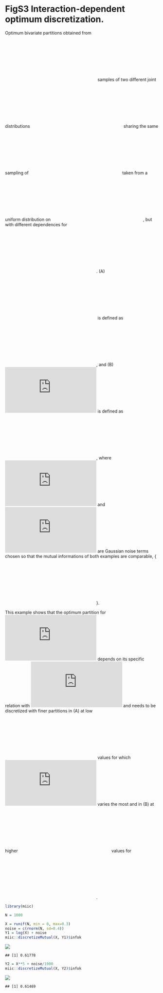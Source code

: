 FigS3 Interaction-dependent optimum discretization.
================

Optimum bivariate partitions obtained from
![N=1,000](https://latex.codecogs.com/png.latex?N%3D1%2C000 "N=1,000")
samples of two different joint distributions
![P(X,Y)](https://latex.codecogs.com/png.latex?P%28X%2CY%29 "P(X,Y)")
sharing the same sampling of ![X](https://latex.codecogs.com/png.latex?X
"X") taken from a uniform distribution on
![\[0, 0.3\]](https://latex.codecogs.com/png.latex?%5B0%2C%200.3%5D
"[0, 0.3]"), but with different dependences for
![Y](https://latex.codecogs.com/png.latex?Y "Y"). (A)
![Y](https://latex.codecogs.com/png.latex?Y "Y") is defined as
![\\log(X) +
\\epsilon\_1](https://latex.codecogs.com/png.latex?%5Clog%28X%29%20%2B%20%5Cepsilon_1
"\\log(X) + \\epsilon_1"), and (B)
![Y](https://latex.codecogs.com/png.latex?Y "Y") is defined as ![X^5 +
\\epsilon\_2](https://latex.codecogs.com/png.latex?X%5E5%20%2B%20%5Cepsilon_2
"X^5 + \\epsilon_2"), where
![\\epsilon\_1](https://latex.codecogs.com/png.latex?%5Cepsilon_1
"\\epsilon_1") and
![\\epsilon\_2](https://latex.codecogs.com/png.latex?%5Cepsilon_2
"\\epsilon_2") are Gaussian noise terms chosen so that the mutual
informations of both examples are comparable,
{![I(X;Y)\\simeq 0.75](https://latex.codecogs.com/png.latex?I%28X%3BY%29%5Csimeq%200.75
"I(X;Y)\\simeq 0.75")}.

This example shows that the optimum partition for
![X](https://latex.codecogs.com/png.latex?X "X") depends on its specific
relation with ![Y](https://latex.codecogs.com/png.latex?Y "Y") and needs
to be discretized with finer partitions in (A) at low
![X](https://latex.codecogs.com/png.latex?X "X") values for which
![Y\\simeq \\log
X](https://latex.codecogs.com/png.latex?Y%5Csimeq%20%5Clog%20X
"Y\\simeq \\log X") varies the most and in (B) at higher
![X](https://latex.codecogs.com/png.latex?X "X") values for ![Y\\simeq
X^5](https://latex.codecogs.com/png.latex?Y%5Csimeq%20X%5E5
"Y\\simeq X^5").

``` r
library(miic)

N = 1000

X = runif(N, min = 0, max=0.3)
noise = c(rnorm(N, sd=0.4))
Y1 = log(X) + noise
miic::discretizeMutual(X, Y1)$infok
```

![](FigS3_files/figure-gfm/unnamed-chunk-1-1.png)<!-- -->

    ## [1] 0.61778

``` r
Y2 = X**5 + noise/1900
miic::discretizeMutual(X, Y2)$infok
```

![](FigS3_files/figure-gfm/unnamed-chunk-1-2.png)<!-- -->

    ## [1] 0.61469
